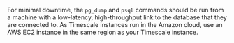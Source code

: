 For minimal downtime, the `pg_dump` and `psql` commands should be run from a
machine with a low-latency, high-throughput link to the database that they are
connected to. As Timescale instances run in the Amazon cloud, use an AWS EC2
instance in the same region as your Timescale instance.
